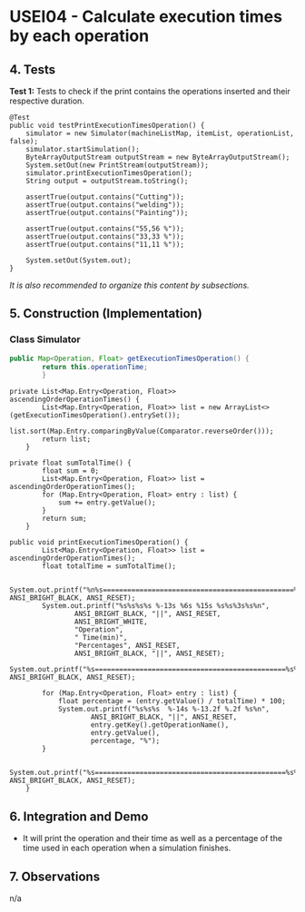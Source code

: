 # USEI04 - Calculate execution times by each operation 

## 4. Tests 

**Test 1:** Tests to check if the print contains the operations inserted and their respective duration. 

	@Test
    public void testPrintExecutionTimesOperation() {
        simulator = new Simulator(machineListMap, itemList, operationList, false);
        simulator.startSimulation();
        ByteArrayOutputStream outputStream = new ByteArrayOutputStream();
        System.setOut(new PrintStream(outputStream));
        simulator.printExecutionTimesOperation();
        String output = outputStream.toString();

        assertTrue(output.contains("Cutting"));
        assertTrue(output.contains("welding"));
        assertTrue(output.contains("Painting"));

        assertTrue(output.contains("55,56 %"));
        assertTrue(output.contains("33,33 %"));
        assertTrue(output.contains("11,11 %"));

        System.setOut(System.out);
    }


_It is also recommended to organize this content by subsections._ 


## 5. Construction (Implementation)

### Class Simulator

```java
public Map<Operation, Float> getExecutionTimesOperation() {
        return this.operationTime;
        }
```

```
private List<Map.Entry<Operation, Float>> ascendingOrderOperationTimes() {
        List<Map.Entry<Operation, Float>> list = new ArrayList<>(getExecutionTimesOperation().entrySet());
        list.sort(Map.Entry.comparingByValue(Comparator.reverseOrder()));
        return list;
    }
```

```
private float sumTotalTime() {
        float sum = 0;
        List<Map.Entry<Operation, Float>> list = ascendingOrderOperationTimes();
        for (Map.Entry<Operation, Float> entry : list) {
            sum += entry.getValue();
        }
        return sum;
    }
```

```
public void printExecutionTimesOperation() {
        List<Map.Entry<Operation, Float>> list = ascendingOrderOperationTimes();
        float totalTime = sumTotalTime();

        System.out.printf("%n%s===============================================%s%n", ANSI_BRIGHT_BLACK, ANSI_RESET);
        System.out.printf("%s%s%s%s %-13s %6s %15s %s%s%3s%s%n",
                ANSI_BRIGHT_BLACK, "||", ANSI_RESET,
                ANSI_BRIGHT_WHITE,
                "Operation",
                " Time(min)",
                "Percentages", ANSI_RESET,
                ANSI_BRIGHT_BLACK, "||", ANSI_RESET);
        System.out.printf("%s===============================================%s%n", ANSI_BRIGHT_BLACK, ANSI_RESET);

        for (Map.Entry<Operation, Float> entry : list) {
            float percentage = (entry.getValue() / totalTime) * 100;
            System.out.printf("%s%s%s  %-14s %-13.2f %.2f %s%n",
                    ANSI_BRIGHT_BLACK, "||", ANSI_RESET,
                    entry.getKey().getOperationName(),
                    entry.getValue(),
                    percentage, "%");
        }

        System.out.printf("%s===============================================%s%n", ANSI_BRIGHT_BLACK, ANSI_RESET);
    }
```


## 6. Integration and Demo 

* It will print the operation and their time as well as a percentage of the time used in each operation when a simulation finishes.

## 7. Observations

n/a